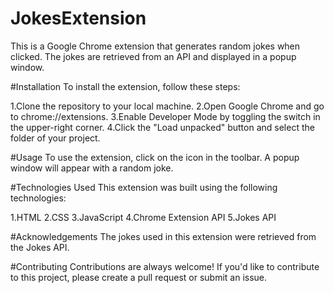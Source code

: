 # JokesExtension
This is a Google Chrome extension that generates random jokes when clicked. The jokes are retrieved from an API and displayed in a popup window.

#Installation
To install the extension, follow these steps:

1.Clone the repository to your local machine.
2.Open Google Chrome and go to chrome://extensions.
3.Enable Developer Mode by toggling the switch in the upper-right corner.
4.Click the "Load unpacked" button and select the folder of your project.

#Usage
To use the extension, click on the icon in the toolbar. A popup window will appear with a random joke.

#Technologies Used
This extension was built using the following technologies:

1.HTML
2.CSS
3.JavaScript
4.Chrome Extension API
5.Jokes API

#Acknowledgements
The jokes used in this extension were retrieved from the Jokes API.

#Contributing
Contributions are always welcome! If you'd like to contribute to this project, please create a pull request or submit an issue.



